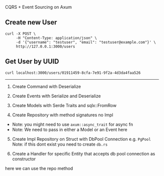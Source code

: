CQRS + Event Sourcing on Axum


## Create new User 
```http
curl -X POST \
     -H "Content-Type: application/json" \
     -d '{"username": "testuser", "email": "testuser@example.com"}' \
     http://127.0.0.1:3000/users
```

## Get User by UUID
```http
curl localhost:3000/users/01911459-8cfa-7e91-9f2a-4d3da4faa526
```

---

1. Create Command with Deserialize

2. Create Events with Serialize and Deserialize

3. Create Models with Serde Traits and sqlx::FromRow

4. Create Repository with method signatures no Impl

- Note: you might need to use `axum::async_trait` for async fn
- Note: We need to pass in either a Model or an Event here

5. Create Impl Repository on Struct with DbPool Connection e.g. `PgPool`
Note: if this dont exist you need to create `db.rs`

6. Create a Handler for specific Entity that accepts db pool connection as constructor

here we can use the repo method 

